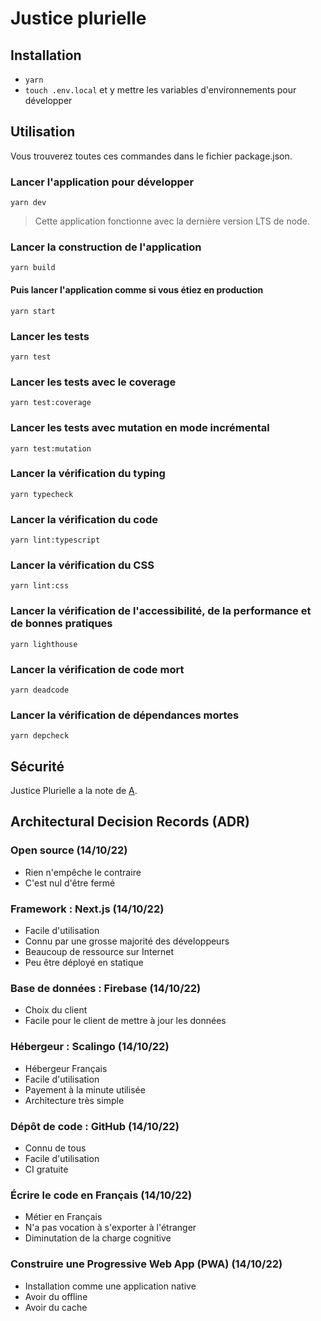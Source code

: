 # Justice plurielle

## Installation

- `yarn`
- `touch .env.local` et y mettre les variables d'environnements pour développer

## Utilisation

Vous trouverez toutes ces commandes dans le fichier package.json.

### Lancer l'application pour développer

`yarn dev`

> Cette application fonctionne avec la dernière version LTS de node.

### Lancer la construction de l'application

`yarn build`

#### Puis lancer l'application comme si vous étiez en production

`yarn start`

### Lancer les tests

`yarn test`

### Lancer les tests avec le coverage

`yarn test:coverage`

### Lancer les tests avec mutation en mode incrémental

`yarn test:mutation`

### Lancer la vérification du typing

`yarn typecheck`

### Lancer la vérification du code

`yarn lint:typescript`

### Lancer la vérification du CSS

`yarn lint:css`

### Lancer la vérification de l'accessibilité, de la performance et de bonnes pratiques

`yarn lighthouse`

### Lancer la vérification de code mort

`yarn deadcode`

### Lancer la vérification de dépendances mortes

`yarn depcheck`

## Sécurité

Justice Plurielle a la note de [A](https://securityheaders.com/?q=https%3A%2F%2Fjustice-plurielle.osc-fr1.scalingo.io%2F).

## Architectural Decision Records (ADR)

### Open source (14/10/22)

- Rien n'empêche le contraire
- C'est nul d'être fermé

### Framework : Next.js (14/10/22)

- Facile d'utilisation
- Connu par une grosse majorité des développeurs
- Beaucoup de ressource sur Internet
- Peu être déployé en statique

### Base de données : Firebase (14/10/22)

- Choix du client
- Facile pour le client de mettre à jour les données

### Hébergeur : Scalingo (14/10/22)

- Hébergeur Français
- Facile d'utilisation
- Payement à la minute utilisée
- Architecture très simple

### Dépôt de code : GitHub (14/10/22)

- Connu de tous
- Facile d'utilisation
- CI gratuite

### Écrire le code en Français (14/10/22)

- Métier en Français
- N'a pas vocation à s'exporter à l'étranger
- Diminutation de la charge cognitive

### Construire une Progressive Web App (PWA) (14/10/22)

- Installation comme une application native
- Avoir du offline
- Avoir du cache

